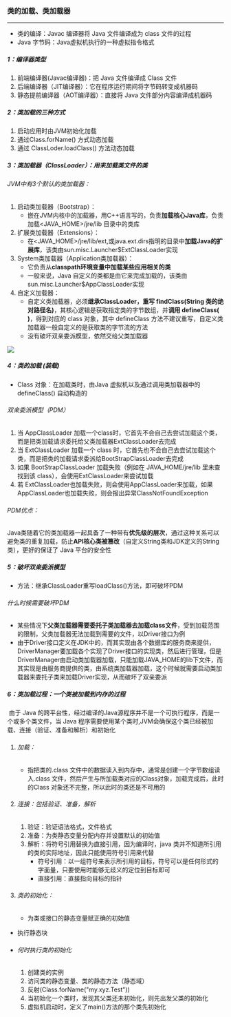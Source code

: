 ### 类的加载、类加载器

------

- 类的编译：Javac 编译器将 Java 文件编译成为 class 文件的过程
- Java 字节码：Java虚拟机执行的一种虚拟指令格式

##### 1：编译器类型

1. 前端编译器(Javac编译器)：把 Java 文件编译成 Class 文件
2. 后端编译器（JIT编译器）：它在程序运行期间将字节码转变成机器码
3. 静态提前编译器（AOT编译器）：直接将 Java 文件部分内容编译成机器码

##### 2：类加载的三种方式

1. 启动应用时由JVM初始化加载
2. 通过Class.forName() 方式动态加载
3. 通过 ClassLoder.loadClass() 方法动态加载

##### 3：类加载器（ClassLoader）：用来加载类文件的类

###### JVM中有3个默认的类加载器：

1. 启动类加载器（Bootstrap）：
   - 嵌在JVM内核中的加载器，用C++语言写的，负责**加载核心Java库**，负责加载<JAVA_HOME>/jre/lib 目录中的类库
2. 扩展类加载器（Extensions）：
   - 在<JAVA_HOME>/jre/lib/ext,或java.ext.dirs指明的目录中**加载Java的扩展库**，该类由sun.misc.Launcher$ExtClassLoader实现
3. System类加载器（Application类加载器）：
   - 它负责从**classpath环境变量中加载某些应用相关的类**
   -  一般来说，Java 自定义的类都是由它来完成加载的，该类由sun.misc.Launcher$AppClassLoader实现
4. 自定义加载器：
   - 自定义类加载器，必须**继承ClassLoader，重写 findClass(String 类的绝对路径名)**，其核心逻辑是获取指定类的字节数组，并**调用 defineClass( )**，得到对应的 class 对象，其中 defineClass 方法不建议重写，自定义类加载器一般自定义的是获取类的字节流的方法
   - 没有破坏双亲委派模型，依然交给父类加载器

![](https://github.com/likang315/Java-and-Middleware/blob/master/JVM/JVM/%E8%87%AA%E5%AE%9A%E4%B9%89%E7%B1%BB%E5%8A%A0%E8%BD%BD%E5%99%A8.png?raw=true)

##### 4：类的加载 (装载)

- Class 对象：在加载类时，由Java 虚拟机以及通过调用类加载器中的 defineClass() 自动构造的

###### 双亲委派模型（PDM）

1. 当 AppClassLoader 加载一个class时，它首先不会自己去尝试加载这个类，而是把类加载请求委托给父类加载器ExtClassLoader去完成
2. 当 ExtClassLoader 加载一个 class 时，它首先也不会自己去尝试加载这个类，而是把类的加载请求委派给BootStrapClassLoader去完成 
3. 如果 BootStrapClassLoader 加载失败（例如在 JAVA_HOME​/jre/lib 里未查找到该 class），会使用ExtClassLoader来尝试加载
4. 若 ExtClassLoader也加载失败，则会使用AppClassLoader来加载，如果AppClassLoader也加载失败，则会报出异常ClassNotFoundException

###### PDM优点：

​	Java类随着它的类加载器一起具备了一种带有**优先级的层次**，通过这种关系可以避免类的重复加载，防止**API核心类被篡改**（自定义String类和JDK定义的String类），更好的保证了 Java 平台的安全性

##### 5：破坏双亲委派模型

- 方法：继承ClassLoader重写loadClass()方法，即可破坏PDM

###### 什么时候需要破坏PDM

- 某些情况下**父类加载器需要委托子类加载器去加载class文件**，受到加载范围的限制，父类加载器无法加载到需要的文件，以Driver接口为例
- 由于Driver接口定义在JDK中的，而其实现由各个数据库的服务商来提供，DriverManager要加载各个实现了Driver接口的实现类，然后进行管理，但是DriverManager由启动类加载器加载，只能加载JAVA_HOME的lib下文件，而其实现是由服务商提供的类，由系统类加载器加载，这个时候就需要启动类加载器来委托子类来加载Driver实现，从而破坏了双亲委派

##### 6：类加载过程：一个类被加载到内存的过程

​	由于 Java 的跨平台性，经过编译的Java源程序并不是一个可执行程序，而是一个或多个类文件，当 Java 程序需要使用某个类时,JVM会确保这个类已经被加载、连接（验证、准备和解析）和初始化

1. ###### 加载：

   - 指把类的.class 文件中的数据读入到内存中，通常是创建一个字节数组读入.class 文件，然后产生与所加载类对应的Class对象，加载完成后，此时的Class 对象还不完整，所以此时的类还是不可用的

2. ###### 连接：包括验证、准备，解析

   1. 验证：验证语法格式，文件格式
   2. 准备：为类静态变量分配内存并设置默认的初始值
   3. 解析：将符号引用替换为直接引用，因为编译时，java 类并不知道所引用的类的实际地址，因此只能使用符号引用来代替
      - 符号引用：以一组符号来表示所引用的目标，符号可以是任何形式的字面量，只要使用时能够无歧义的定位到目标即可
      - 直接引用：直接指向目标的指针 

3. ###### 类的初始化：

   - 为类或接口的静态变量赋正确的初始值
  - 执行静态块
   - ###### 何时执行类的初始化
   
     1. 创建类的实例
     2. 访问类的静态变量、类的静态方法（静态域）
     3. 反射(Class.forName("my.xyz.Test"))
     4. 当初始化一个类时，发现其父类还未初始化，则先出发父类的初始化
     5. 虚拟机启动时，定义了main()方法的那个类先初始化

